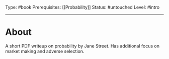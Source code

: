 Type: #book
Prerequisites: [[Probability]]
Status: #untouched 
Level: #intro 

----
# About

A short PDF writeup on probability by Jane Street. Has additional focus on market making and adverse selection.

